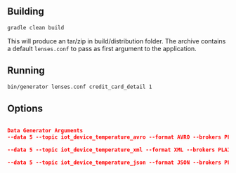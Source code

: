 Building
--------

```bash
gradle clean build
```

This will produce an tar/zip in build/distribution folder. 
The archive contains a default `lenses.conf` to pass as first argument to the application.


Running
-------

```bash
bin/generator lenses.conf credit_card_detail 1
``` 


Options
-------
```json

Data Generator Arguments
--data 5 --topic iot_device_temperature_avro --format AVRO --brokers PLAINTEXT://cloudera01.landoop.com:19092,PLAINTEXT://cloudera02.landoop.com:19092 --schema http://cloudera02.landoop.com:18081

--data 5 --topic iot_device_temperature_xml --format XML --brokers PLAINTEXT://cloudera01.landoop.com:19092,PLAINTEXT://cloudera02.landoop.com:19092 --schema http://cloudera02.landoop.com:18081

--data 5 --topic iot_device_temperature_json --format JSON --brokers PLAINTEXT://cloudera01.landoop.com:19092,PLAINTEXT://cloudera02.landoop.com:19092 --schema http://cloudera02.landoop.com:18081

```

